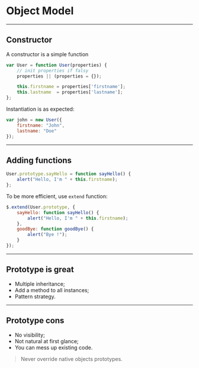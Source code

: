 
<h1>Object Model</h1>

---

## Constructor

<p class="separation">A constructor is a simple function</p>

``` javascript
var User = function User(properties) {
    // init properties if falsy
    properties || (properties = {});

    this.firstname = properties['firstname'];
    this.lastname  = properties['lastname'];
};
```

<p class="separation">Instantiation is as expected:</p>

``` javascript
var john = new User({
    firstname: "John",
    lastname: "Doe"
});
```

---

## Adding functions

``` javascript
User.prototype.sayHello = function sayHello() {
    alert("Hello, I'm " + this.firstname);
};
```

To be more efficient, use `extend` function:

``` javascript
$.extend(User.prototype, {
    sayHello: function sayHello() {
        alert("Hello, I'm " + this.firstname);
    },
    goodBye: function goodBye() {
        alert("Bye !");
    }
});
```

---

## Prototype is great

* Multiple inheritance;
* Add a method to all instances;
* Pattern strategy.

---

## Prototype cons

* No visibility;
* Not natural at first glance;
* You can mess up existing code.

> Never override native objects prototypes.

